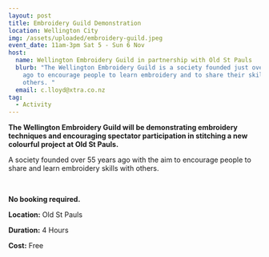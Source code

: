 ```yaml
---
layout: post
title: Embroidery Guild Demonstration
location: Wellington City
img: /assets/uploaded/embroidery-guild.jpeg
event_date: 11am-3pm Sat 5 - Sun 6 Nov
host:
  name: Wellington Embroidery Guild in partnership with Old St Pauls
  blurb: "The Wellington Embroidery Guild is a society founded just over 55 years
    ago to encourage people to learn embroidery and to share their skills with
    others. "
  email: c.lloyd@xtra.co.nz
tag:
  - Activity
---
```

**The Wellington Embroidery Guild will be demonstrating embroidery techniques and encouraging spectator participation in stitching a new colourful project at Old St Pauls.**

A society founded over 55 years ago with the aim to encourage people to share and learn embroidery skills with others.

<br>

**No booking required.**

**Location:** Old St Pauls

**Duration:** 4 Hours

**Cost:** Free